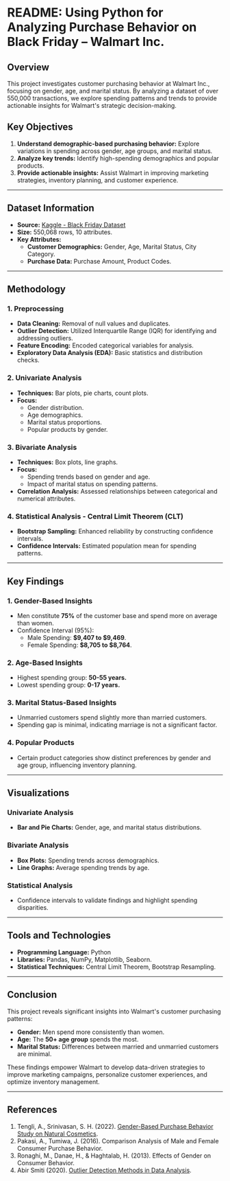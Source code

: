 # README: Using Python for Analyzing Purchase Behavior on Black Friday – Walmart Inc.

## Overview

This project investigates customer purchasing behavior at Walmart Inc., focusing on gender, age, and marital status. By analyzing a dataset of over 550,000 transactions, we explore spending patterns and trends to provide actionable insights for Walmart's strategic decision-making.

## Key Objectives

1. **Understand demographic-based purchasing behavior:** Explore variations in spending across gender, age groups, and marital status.
2. **Analyze key trends:** Identify high-spending demographics and popular products.
3. **Provide actionable insights:** Assist Walmart in improving marketing strategies, inventory planning, and customer experience.

---

## Dataset Information

- **Source:** [Kaggle - Black Friday Dataset](https://www.kaggle.com/)
- **Size:** 550,068 rows, 10 attributes.
- **Key Attributes:**  
  - **Customer Demographics:** Gender, Age, Marital Status, City Category.  
  - **Purchase Data:** Purchase Amount, Product Codes.

---

## Methodology

### 1. **Preprocessing**
   - **Data Cleaning:** Removal of null values and duplicates.
   - **Outlier Detection:** Utilized Interquartile Range (IQR) for identifying and addressing outliers.
   - **Feature Encoding:** Encoded categorical variables for analysis.
   - **Exploratory Data Analysis (EDA):** Basic statistics and distribution checks.

### 2. **Univariate Analysis**
   - **Techniques:** Bar plots, pie charts, count plots.
   - **Focus:** 
     - Gender distribution.
     - Age demographics.
     - Marital status proportions.
     - Popular products by gender.

### 3. **Bivariate Analysis**
   - **Techniques:** Box plots, line graphs.
   - **Focus:** 
     - Spending trends based on gender and age.
     - Impact of marital status on spending patterns.
   - **Correlation Analysis:** Assessed relationships between categorical and numerical attributes.

### 4. **Statistical Analysis - Central Limit Theorem (CLT)**
   - **Bootstrap Sampling:** Enhanced reliability by constructing confidence intervals.
   - **Confidence Intervals:** Estimated population mean for spending patterns.

---

## Key Findings

### **1. Gender-Based Insights**
   - Men constitute **75%** of the customer base and spend more on average than women.
   - Confidence Interval (95%):  
     - Male Spending: **$9,407 to $9,469**.  
     - Female Spending: **$8,705 to $8,764**.

### **2. Age-Based Insights**
   - Highest spending group: **50-55 years.**  
   - Lowest spending group: **0-17 years.**

### **3. Marital Status-Based Insights**
   - Unmarried customers spend slightly more than married customers.
   - Spending gap is minimal, indicating marriage is not a significant factor.

### **4. Popular Products**
   - Certain product categories show distinct preferences by gender and age group, influencing inventory planning.

---

## Visualizations

### Univariate Analysis
- **Bar and Pie Charts:** Gender, age, and marital status distributions.

### Bivariate Analysis
- **Box Plots:** Spending trends across demographics.
- **Line Graphs:** Average spending trends by age.

### Statistical Analysis
- Confidence intervals to validate findings and highlight spending disparities.

---

## Tools and Technologies

- **Programming Language:** Python  
- **Libraries:** Pandas, NumPy, Matplotlib, Seaborn.  
- **Statistical Techniques:** Central Limit Theorem, Bootstrap Resampling.

---

## Conclusion

This project reveals significant insights into Walmart's customer purchasing patterns:
- **Gender:** Men spend more consistently than women.  
- **Age:** The **50+ age group** spends the most.  
- **Marital Status:** Differences between married and unmarried customers are minimal.  

These findings empower Walmart to develop data-driven strategies to improve marketing campaigns, personalize customer experiences, and optimize inventory management.


---

## References

1. Tengli, A., Srinivasan, S. H. (2022). [Gender-Based Purchase Behavior Study on Natural Cosmetics](https://doi.org/10.3390/cosmetics9050101).  
2. Pakasi, A., Tumiwa, J. (2016). Comparison Analysis of Male and Female Consumer Purchase Behavior.  
3. Ronaghi, M., Danae, H., & Haghtalab, H. (2013). Effects of Gender on Consumer Behavior.  
4. Abir Smiti (2020). [Outlier Detection Methods in Data Analysis](https://www.sciencedirect.com/science/article/pii/S1574013720304068).  
